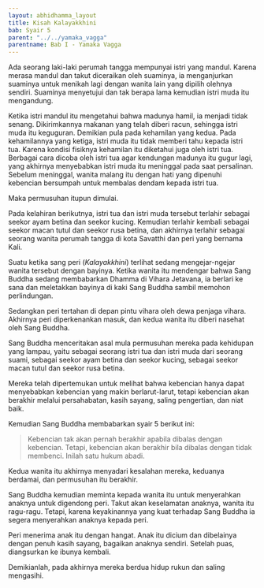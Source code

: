 ```yaml
---
layout: abhidhamma_layout
title: Kisah Kalayakkhini
bab: Syair 5
parent: "../../yamaka_vagga"
parentname: Bab I - Yamaka Vagga
---
```


Ada seorang laki-laki perumah tangga mempunyai istri yang mandul. Karena merasa mandul dan takut diceraikan oleh suaminya, ia menganjurkan suaminya untuk menikah lagi dengan wanita lain yang dipilih olehnya sendiri. Suaminya menyetujui dan tak berapa lama kemudian istri muda itu mengandung.

Ketika istri mandul itu mengetahui bahwa madunya hamil, ia menjadi tidak senang. Dikirimkannya makanan yang telah diberi racun, sehingga istri muda itu keguguran. Demikian pula pada kehamilan yang kedua. Pada kehamilannya yang ketiga, istri muda itu tidak memberi tahu kepada istri tua. Karena kondisi fisiknya kehamilan itu diketahui juga oleh istri tua. Berbagai cara dicoba oleh istri tua agar kendungan madunya itu gugur lagi, yang akhirnya menyebabkan istri muda itu meninggal pada saat persalinan. Sebelum meninggal, wanita malang itu dengan hati yang dipenuhi kebencian bersumpah untuk membalas dendam kepada istri tua.

Maka permusuhan itupun dimulai.

Pada kelahiran berikutnya, istri tua dan istri muda tersebut terlahir sebagai seekor ayam betina dan seekor kucing. Kemudian terlahir kembali sebagai seekor macan tutul dan seekor rusa betina, dan akhirnya terlahir sebagai seorang wanita perumah tangga di kota Savatthi dan peri yang bernama Kali.

Suatu ketika sang peri (*Kalayakkhini*) terlihat sedang mengejar-ngejar wanita tersebut dengan bayinya. Ketika wanita itu mendengar bahwa Sang Buddha sedang membabarkan Dhamma di Vihara Jetavana, ia berlari ke sana dan meletakkan bayinya di kaki Sang Buddha sambil memohon perlindungan.

Sedangkan peri tertahan di depan pintu vihara oleh dewa penjaga vihara. Akhirnya peri diperkenankan masuk, dan kedua wanita itu diberi nasehat oleh Sang Buddha.

Sang Buddha menceritakan asal mula permusuhan mereka pada kehidupan yang lampau, yaitu sebagai seorang istri tua dan istri muda dari seorang suami, sebagai seekor ayam betina dan seekor kucing, sebagai seekor macan tutul dan seekor rusa betina.

Mereka telah dipertemukan untuk melihat bahwa kebencian hanya dapat menyebabkan kebencian yang makin berlarut-larut, tetapi kebencian akan berakhir melalui persahabatan, kasih sayang, saling pengertian, dan niat baik.

Kemudian Sang Buddha membabarkan syair 5 berikut ini:

> Kebencian tak akan pernah berakhir apabila dibalas dengan kebencian. Tetapi, kebencian akan berakhir bila dibalas dengan tidak membenci. Inilah satu hukum abadi.

Kedua wanita itu akhirnya menyadari kesalahan mereka, keduanya berdamai, dan permusuhan itu berakhir.

Sang Buddha kemudian meminta kepada wanita itu untuk menyerahkan anaknya untuk digendong peri. Takut akan keselamatan anaknya, wanita itu ragu-ragu. Tetapi, karena keyakinannya yang kuat terhadap Sang Buddha ia segera menyerahkan anaknya kepada peri.

Peri menerima anak itu dengan hangat. Anak itu dicium dan dibelainya dengan penuh kasih sayang, bagaikan anaknya sendiri. Setelah puas, diangsurkan ke ibunya kembali.

Demikianlah, pada akhirnya mereka berdua hidup rukun dan saling mengasihi.